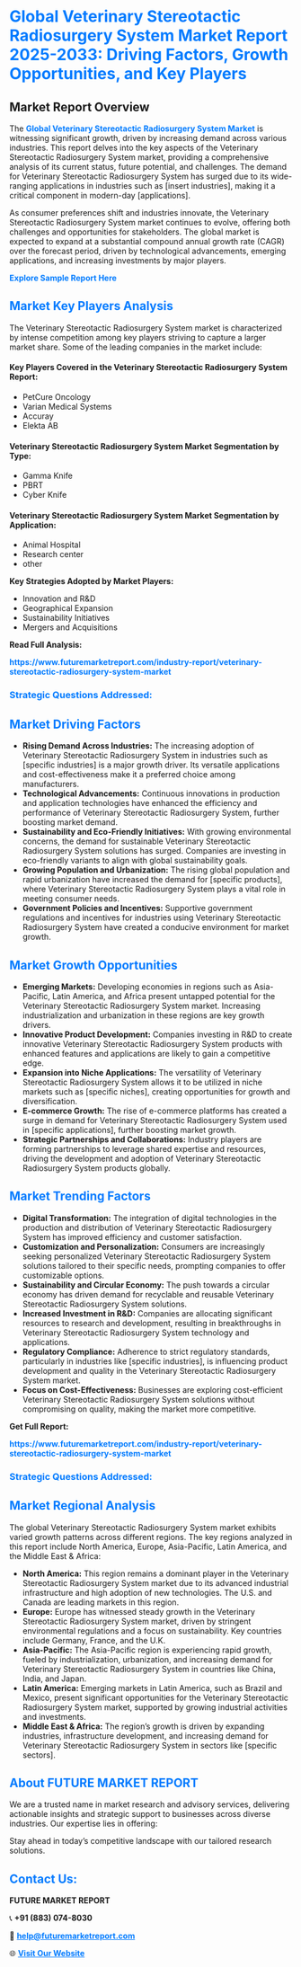 <h1 style="color: #007BFF;">Global Veterinary Stereotactic Radiosurgery System Market Report 2025-2033: Driving Factors, Growth Opportunities, and Key Players</h1>

<section id="overview">
<h2>Market Report Overview</h2>
<p>The <a href="https://www.futuremarketreport.com/industry-report/veterinary-stereotactic-radiosurgery-system-market" style="color: #007BFF; text-decoration: none;"><strong>Global Veterinary Stereotactic Radiosurgery System Market</strong></a> is witnessing significant growth, driven by increasing demand across various industries. This report delves into the key aspects of the Veterinary Stereotactic Radiosurgery System market, providing a comprehensive analysis of its current status, future potential, and challenges. The demand for Veterinary Stereotactic Radiosurgery System has surged due to its wide-ranging applications in industries such as [insert industries], making it a critical component in modern-day [applications].</p>
<p>As consumer preferences shift and industries innovate, the Veterinary Stereotactic Radiosurgery System market continues to evolve, offering both challenges and opportunities for stakeholders. The global market is expected to expand at a substantial compound annual growth rate (CAGR) over the forecast period, driven by technological advancements, emerging applications, and increasing investments by major players.</p>
</section>

<section id="overview">
<p><a href="https://www.futuremarketreport.com/request-sample/reportId=60906" style="color: #007BFF; text-decoration: none;"><strong>Explore Sample Report Here</strong></a></p>
</section>

<section id="key-players">
<h2 style="color: #007BFF;">Market Key Players Analysis</h2>
<p>The Veterinary Stereotactic Radiosurgery System market is characterized by intense competition among key players striving to capture a larger market share. Some of the leading companies in the market include:</p>
<h4>Key Players Covered in the Veterinary Stereotactic Radiosurgery System Report:</h4>
<ul><li>PetCure Oncology</li><li>Varian Medical Systems</li><li>Accuray</li><li>Elekta AB</li></ul>
<h4>Veterinary Stereotactic Radiosurgery System Market Segmentation by Type:</h4>
<ul><li>Gamma Knife</li><li>PBRT</li><li>Cyber Knife</li></ul>

<h4>Veterinary Stereotactic Radiosurgery System Market Segmentation by Application:</h4>
<ul><li>Animal Hospital</li><li>Research center</li><li>other</li></ul>
<p><strong>Key Strategies Adopted by Market Players:</strong></p>
<ul>
<li>Innovation and R&D</li>
<li>Geographical Expansion</li>
<li>Sustainability Initiatives</li>
<li>Mergers and Acquisitions</li>
</ul>
</section>

<section>
<p><strong>Read Full Analysis: </strong></p><a href="https://www.futuremarketreport.com/industry-report/veterinary-stereotactic-radiosurgery-system-market" style="color: #007BFF; text-decoration: none;"><strong>https://www.futuremarketreport.com/industry-report/veterinary-stereotactic-radiosurgery-system-market</strong></a>
<h3 style="color: #007BFF;">Strategic Questions Addressed:</h3>
</section>

<section id="driving-factors">
<h2 style="color: #007BFF;">Market Driving Factors</h2>
<ul>
<li><strong>Rising Demand Across Industries:</strong> The increasing adoption of Veterinary Stereotactic Radiosurgery System in industries such as [specific industries] is a major growth driver. Its versatile applications and cost-effectiveness make it a preferred choice among manufacturers.</li>
<li><strong>Technological Advancements:</strong> Continuous innovations in production and application technologies have enhanced the efficiency and performance of Veterinary Stereotactic Radiosurgery System, further boosting market demand.</li>
<li><strong>Sustainability and Eco-Friendly Initiatives:</strong> With growing environmental concerns, the demand for sustainable Veterinary Stereotactic Radiosurgery System solutions has surged. Companies are investing in eco-friendly variants to align with global sustainability goals.</li>
<li><strong>Growing Population and Urbanization:</strong> The rising global population and rapid urbanization have increased the demand for [specific products], where Veterinary Stereotactic Radiosurgery System plays a vital role in meeting consumer needs.</li>
<li><strong>Government Policies and Incentives:</strong> Supportive government regulations and incentives for industries using Veterinary Stereotactic Radiosurgery System have created a conducive environment for market growth.</li>
</ul>
</section>

<section id="growth-opportunities">
<h2 style="color: #007BFF;">Market Growth Opportunities</h2>
<ul>
<li><strong>Emerging Markets:</strong> Developing economies in regions such as Asia-Pacific, Latin America, and Africa present untapped potential for the Veterinary Stereotactic Radiosurgery System market. Increasing industrialization and urbanization in these regions are key growth drivers.</li>
<li><strong>Innovative Product Development:</strong> Companies investing in R&D to create innovative Veterinary Stereotactic Radiosurgery System products with enhanced features and applications are likely to gain a competitive edge.</li>
<li><strong>Expansion into Niche Applications:</strong> The versatility of Veterinary Stereotactic Radiosurgery System allows it to be utilized in niche markets such as [specific niches], creating opportunities for growth and diversification.</li>
<li><strong>E-commerce Growth:</strong> The rise of e-commerce platforms has created a surge in demand for Veterinary Stereotactic Radiosurgery System used in [specific applications], further boosting market growth.</li>
<li><strong>Strategic Partnerships and Collaborations:</strong> Industry players are forming partnerships to leverage shared expertise and resources, driving the development and adoption of Veterinary Stereotactic Radiosurgery System products globally.</li>
</ul>
</section>

<section id="trending-factors">
<h2 style="color: #007BFF;">Market Trending Factors</h2>
<ul>
<li><strong>Digital Transformation:</strong> The integration of digital technologies in the production and distribution of Veterinary Stereotactic Radiosurgery System has improved efficiency and customer satisfaction.</li>
<li><strong>Customization and Personalization:</strong> Consumers are increasingly seeking personalized Veterinary Stereotactic Radiosurgery System solutions tailored to their specific needs, prompting companies to offer customizable options.</li>
<li><strong>Sustainability and Circular Economy:</strong> The push towards a circular economy has driven demand for recyclable and reusable Veterinary Stereotactic Radiosurgery System solutions.</li>
<li><strong>Increased Investment in R&D:</strong> Companies are allocating significant resources to research and development, resulting in breakthroughs in Veterinary Stereotactic Radiosurgery System technology and applications.</li>
<li><strong>Regulatory Compliance:</strong> Adherence to strict regulatory standards, particularly in industries like [specific industries], is influencing product development and quality in the Veterinary Stereotactic Radiosurgery System market.</li>
<li><strong>Focus on Cost-Effectiveness:</strong> Businesses are exploring cost-efficient Veterinary Stereotactic Radiosurgery System solutions without compromising on quality, making the market more competitive.</li>
</ul>
</section>

<section>
<p><strong>Get Full Report: </strong></p><a href="https://www.futuremarketreport.com/industry-report/veterinary-stereotactic-radiosurgery-system-market" style="color: #007BFF; text-decoration: none;"><strong>https://www.futuremarketreport.com/industry-report/veterinary-stereotactic-radiosurgery-system-market</strong></a>
<h3 style="color: #007BFF;">Strategic Questions Addressed:</h3>
</section>


<section id="regional-analysis">
<h2 style="color: #007BFF;">Market Regional Analysis</h2>
<p>The global Veterinary Stereotactic Radiosurgery System market exhibits varied growth patterns across different regions. The key regions analyzed in this report include North America, Europe, Asia-Pacific, Latin America, and the Middle East & Africa:</p>
<ul>
<li><strong>North America:</strong> This region remains a dominant player in the Veterinary Stereotactic Radiosurgery System market due to its advanced industrial infrastructure and high adoption of new technologies. The U.S. and Canada are leading markets in this region.</li>
<li><strong>Europe:</strong> Europe has witnessed steady growth in the Veterinary Stereotactic Radiosurgery System market, driven by stringent environmental regulations and a focus on sustainability. Key countries include Germany, France, and the U.K.</li>
<li><strong>Asia-Pacific:</strong> The Asia-Pacific region is experiencing rapid growth, fueled by industrialization, urbanization, and increasing demand for Veterinary Stereotactic Radiosurgery System in countries like China, India, and Japan.</li>
<li><strong>Latin America:</strong> Emerging markets in Latin America, such as Brazil and Mexico, present significant opportunities for the Veterinary Stereotactic Radiosurgery System market, supported by growing industrial activities and investments.</li>
<li><strong>Middle East & Africa:</strong> The region’s growth is driven by expanding industries, infrastructure development, and increasing demand for Veterinary Stereotactic Radiosurgery System in sectors like [specific sectors].</li>
</ul>
</section>

<footer>
<h2 style="color: #007BFF;">About FUTURE MARKET REPORT</h2>
<p>We are a trusted name in market research and advisory services, delivering actionable insights and strategic support to businesses across diverse industries. Our expertise lies in offering:</p>

<p>Stay ahead in today’s competitive landscape with our tailored research solutions.</p>

<h2 style="color: #007BFF;">Contact Us:</h2>
<p><strong>FUTURE MARKET REPORT</strong></p>
<p>📞 <strong>+91 (883) 074-8030</strong></p>
<p>📧 <strong><a href="mailto:help@futuremarketreport.com" style="color: #007BFF;">help@futuremarketreport.com</a></strong></p>
<p>🌐 <strong><a href="https://www.futuremarketreport.com/" style="color: #007BFF;">Visit Our Website</a></strong></p>
</footer>
